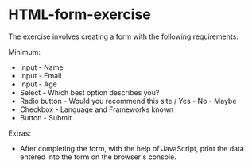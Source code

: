 # HTML-form-exercise

The exercise involves creating a form with the following requirements:

Minimum:
- Input - Name
- Input - Email
- Input - Age
- Select - Which best option describes you?
- Radio button - Would you recommend this site / Yes - No - Maybe
- Checkbox - Language and Frameworks known
- Button - Submit

Extras:
- After completing the form, with the help of JavaScript, print the data entered into the form on the browser's console.
